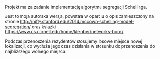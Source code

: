 Projekt ma za zadanie implementację algorytmu segregacji Schellinga.

Jest to moja autorska wersja, powstała w oparciu o opis zamieszczony na stronie http://nifty.stanford.edu/2014/mccown-schelling-model-segregation/
oraz książki https://www.cs.cornell.edu/home/kleinber/networks-book/

Podczas przenoszenia rezydentów stosujemy losowe miejsce nowej lokalizacji, co wydłuża jego czas działania w stosunku do przenoszenia do najbliższego wolnego miejsca.
